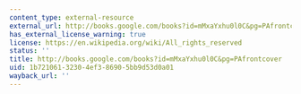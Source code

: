 ```yaml
---
content_type: external-resource
external_url: http://books.google.com/books?id=mMxaYxhu0l0C&pg=PAfrontcover
has_external_license_warning: true
license: https://en.wikipedia.org/wiki/All_rights_reserved
status: ''
title: http://books.google.com/books?id=mMxaYxhu0l0C&pg=PAfrontcover
uid: 1b721061-3230-4ef3-8690-5bb9d53d0a01
wayback_url: ''
---
```

